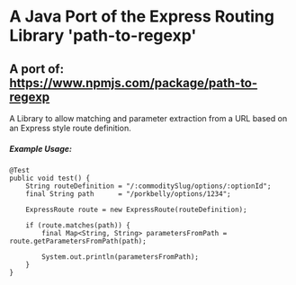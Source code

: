# A Java Port of the Express Routing Library 'path-to-regexp'
## A port of: https://www.npmjs.com/package/path-to-regexp

A Library to allow matching and parameter extraction from a URL based on an Express style route definition.

##### Example Usage:

```
@Test
public void test() {
    String routeDefinition = "/:commoditySlug/options/:optionId";
    final String path      = "/porkbelly/options/1234";

    ExpressRoute route = new ExpressRoute(routeDefinition);
    
    if (route.matches(path)) {
        final Map<String, String> parametersFromPath = route.getParametersFromPath(path);

        System.out.println(parametersFromPath);
    }
}
```
